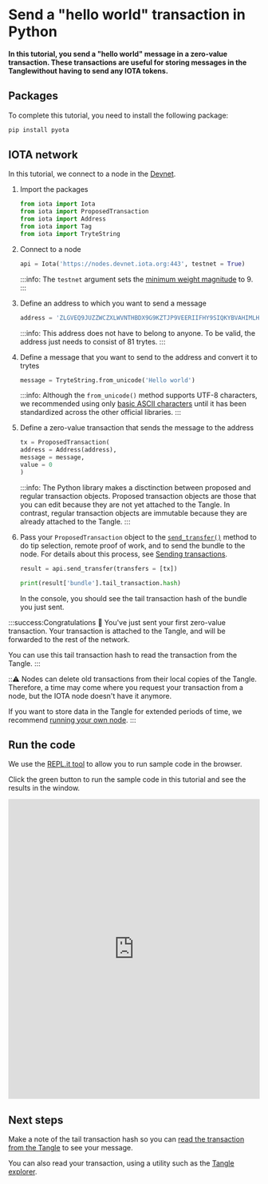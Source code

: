 # Send a "hello world" transaction in Python

**In this tutorial, you send a "hello world" message in a zero-value transaction. These transactions are useful for storing messages in the Tanglewithout having to send any IOTA tokens.**

## Packages

To complete this tutorial, you need to install the following package:

```bash
pip install pyota
```

## IOTA network

In this tutorial, we connect to a node in the [Devnet](root://getting-started/1.1/networks/overview.md).

1. Import the packages

    ```python
    from iota import Iota
    from iota import ProposedTransaction
    from iota import Address
    from iota import Tag
    from iota import TryteString
    ```

2. Connect to a node

    ```python
    api = Iota('https://nodes.devnet.iota.org:443', testnet = True) 
    ```

    :::info:
    The `testnet` argument sets the [minimum weight magnitude](root://getting-started/1.1/first-steps/sending-transactions.md#doing-proof-of-work) to 9.
    :::

3. Define an address to which you want to send a message

    ```python
    address = 'ZLGVEQ9JUZZWCZXLWVNTHBDX9G9KZTJP9VEERIIFHY9SIQKYBVAHIMLHXPQVE9IXFDDXNHQINXJDRPFDXNYVAPLZAW'
    ```

    :::info:
    This address does not have to belong to anyone. To be valid, the address just needs to consist of 81 trytes.
    :::

4. Define a message that you want to send to the address and convert it to trytes

    ```python
    message = TryteString.from_unicode('Hello world')
    ```

    :::info:
    Although the `from_unicode()` method supports UTF-8 characters, we recommended using only [basic ASCII characters](https://en.wikipedia.org/wiki/ASCII#Printable_characters) until it has been standardized across the other official libraries.
    :::

5. Define a zero-value transaction that sends the message to the address

    ```python
    tx = ProposedTransaction(
    address = Address(address),
    message = message,
    value = 0
    )
    ```

    :::info:
    The Python library makes a disctinction between proposed and regular transaction objects. Proposed transaction objects are those that you can edit because they are not yet attached to the Tangle. In contrast, regular transaction objects are immutable because they are already attached to the Tangle.
    :::

6. Pass your `ProposedTransaction` object to the [`send_transfer()`](https://pyota.readthedocs.io/en/latest/api.html#send-transfer) method to do tip selection, remote proof of work, and to send the bundle to the node. For details about this process, see [Sending transactions](root://getting-started/1.1/first-steps/sending-transactions.md).

    ```python
    result = api.send_transfer(transfers = [tx])

    print(result['bundle'].tail_transaction.hash)
    ```

    In the console, you should see the tail transaction hash of the bundle you just sent.

:::success:Congratulations :tada:
You've just sent your first zero-value transaction. Your transaction is attached to the Tangle, and will be forwarded to the rest of the network.

You can use this tail transaction hash to read the transaction from the Tangle.
:::

:::warning:
Nodes can delete old transactions from their local copies of the Tangle. Therefore, a time may come where you request your transaction from a node, but the IOTA node doesn't have it anymore.

If you want to store data in the Tangle for extended periods of time, we recommend [running your own node](root://node-software/1.0/overview.md).
:::

## Run the code

We use the [REPL.it tool](https://repl.it) to allow you to run sample code in the browser.

Click the green button to run the sample code in this tutorial and see the results in the window.

<iframe height="600px" width="100%" src="https://repl.it/@jake91/Send-a-hello-world-transaction-Python?lite=true" scrolling="no" frameborder="no" allowtransparency="true" allowfullscreen="true" sandbox="allow-forms allow-pointer-lock allow-popups allow-same-origin allow-scripts allow-modals"></iframe>

## Next steps

Make a note of the tail transaction hash so you can [read the transaction from the Tangle](../python/read-transactions.md) to see your message.

You can also read your transaction, using a utility such as the [Tangle explorer](https://utils.iota.org).
